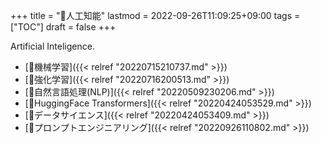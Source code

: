 +++
title = "📂人工知能"
lastmod = 2022-09-26T11:09:25+09:00
tags = ["TOC"]
draft = false
+++

Artificial Inteligence.

-   [📝機械学習]({{< relref "20220715210737.md" >}})
-   [📝強化学習]({{< relref "20220716200513.md" >}})
-   [📝自然言語処理(NLP)]({{< relref "20220509230206.md" >}})
-   [📝HuggingFace Transformers]({{< relref "20220424053529.md" >}})
-   [📂データサイエンス]({{< relref "20220424053409.md" >}})
-   [📝プロンプトエンジニアリング]({{< relref "20220926110802.md" >}})
